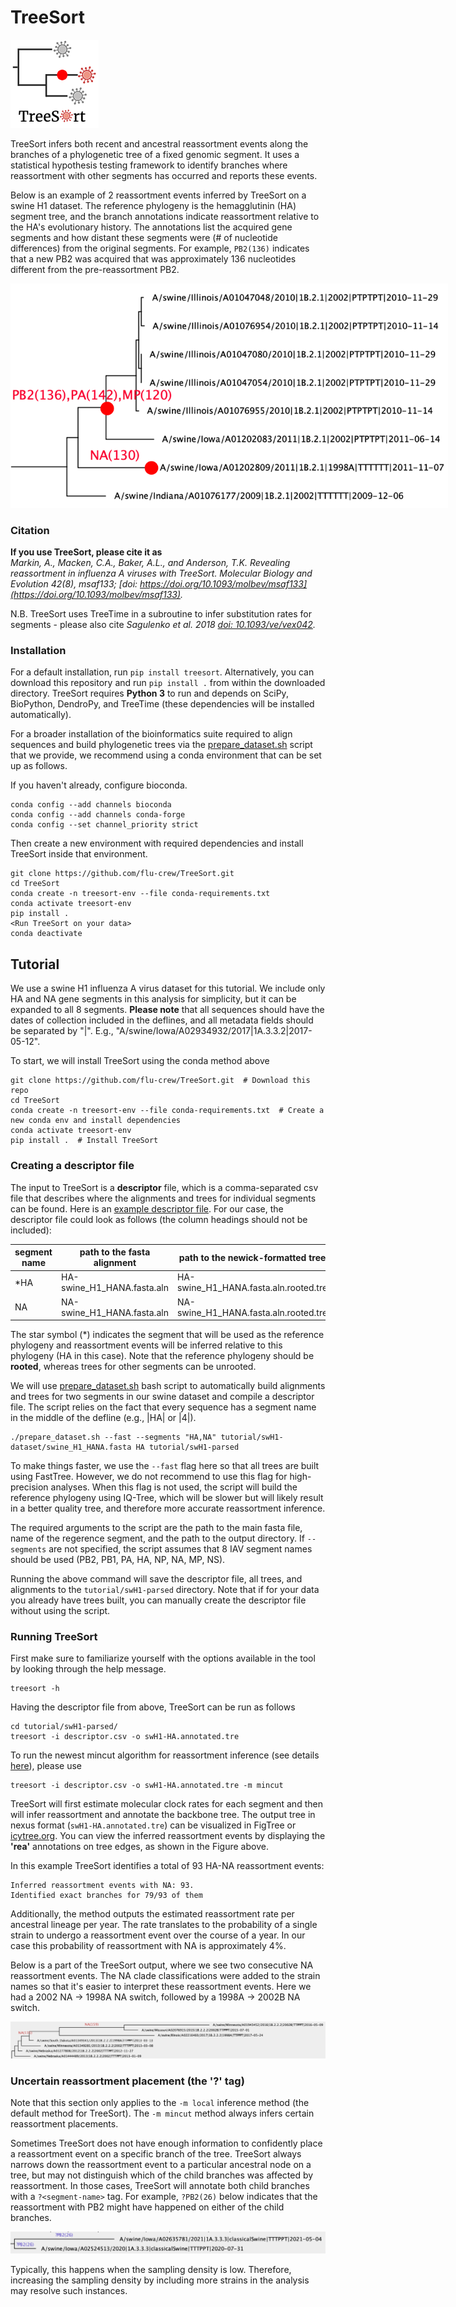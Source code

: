 # TreeSort #

![TreeSort logo](tutorial/figures/TreeSort-logo-150.png)

TreeSort infers both recent and ancestral reassortment events along the branches of a phylogenetic tree of a fixed genomic segment.
It uses a statistical hypothesis testing framework to identify branches where reassortment with other segments has occurred and reports these events.

<!-- The idea behind TreeSort is the observation that *if there is no reassortment, then the evolutionary histories of different segments should be identical*. TreeSort then uses a phylogenetic tree for one segment (e.g., the HA influenza A virus segment) as an evolutionary hypothesis for another segment (e.g., the NA segment). We will refer to the first segment as the *reference* and the second segment as the *challenge*. By trying to fit the sequence alignment of the challenge segment to the reference tree, TreeSort identifies points on that tree, where this evolutionary hypothesis breaks. The "breaking" manifests in the mismatch between the divergence time on the reference tree (e.g., 1 year divergence between sister clades) and an unlikely high number of substitutions in the challenge segment that are required to explain the reference tree topology under the null hypothesis of no reassortment.

TreeSort has demonstrated very high accuracy in reassortment inference in simulations (manuscript in preparation). TreeSort can process datasets with tens of thousands of virus strains in just a few minutes and can scale to very large datasets with hundreds of thousands of strains. -->

Below is an example of 2 reassortment events inferred by TreeSort on a swine H1 dataset. The reference phylogeny is the hemagglutinin (HA) segment tree, and the branch annotations indicate reassortment relative to the HA's evolutionary history. The annotations list the acquired gene segments and how distant these segments were (# of nucleotide differences) from the original segments. For example, `PB2(136)` indicates that a new PB2 was acquired that was approximately 136 nucleotides different from the pre-reassortment PB2.

<!-- ![An example of inferred reassortment events](tutorial/figures/TreeSort-illustration.png) -->
<center>
<img style="max-width: 700px" src="tutorial/figures/TreeSort-illustration.png">
</center>

### Citation ###
**If you use TreeSort, please cite it as**</br>
*Markin, A., Macken, C.A., Baker, A.L., and Anderson, T.K. Revealing reassortment in influenza A viruses with TreeSort. Molecular Biology and Evolution 42(8), msaf133; [doi: https://doi.org/10.1093/molbev/msaf133](https://doi.org/10.1093/molbev/msaf133).*

N.B. TreeSort uses TreeTime in a subroutine to infer substitution rates for segments - please also cite *Sagulenko et al. 2018 [doi: 10.1093/ve/vex042](https://doi.org/10.1093/ve/vex042).*

### Installation ###
For a default installation, run `pip install treesort`. Alternatively, you can download this repository and run `pip install .` from within the downloaded directory. TreeSort requires **Python 3** to run and depends on SciPy, BioPython, DendroPy, and TreeTime (these dependencies will be installed automatically).

For a broader installation of the bioinformatics suite required to align sequences and build phylogenetic trees via the [prepare_dataset.sh](prepare_dataset.sh) script that we provide, we recommend using a conda environment that can be set up as follows.

If you haven't already, configure bioconda.
```
conda config --add channels bioconda
conda config --add channels conda-forge
conda config --set channel_priority strict
```
Then create a new environment with required dependencies and install TreeSort inside that environment.
```
git clone https://github.com/flu-crew/TreeSort.git
cd TreeSort
conda create -n treesort-env --file conda-requirements.txt
conda activate treesort-env
pip install .
<Run TreeSort on your data>
conda deactivate
```


## Tutorial ##
We use a swine H1 influenza A virus dataset for this tutorial. We include only HA and NA gene segments in this analysis for simplicity, but it can be expanded to all 8 segments. <!-- The segment trees and alignments for HA and NA can be found in the tutorial [folder](tutorial/swH1-dataset/).  -->
**Please note** that all sequences should have the dates of collection included in the deflines, and all metadata fields should be separated by "|". E.g., "A/swine/Iowa/A02934932/2017|1A.3.3.2|2017-05-12".

To start, we will install TreeSort using the conda method above
```
git clone https://github.com/flu-crew/TreeSort.git  # Download this repo
cd TreeSort
conda create -n treesort-env --file conda-requirements.txt  # Create a new conda env and install dependencies
conda activate treesort-env
pip install .  # Install TreeSort
```

### Creating a descriptor file ###

The input to TreeSort is a **descriptor** file, which is a comma-separated csv file that describes where the alignments and trees for individual segments can be found. Here is an [example descriptor file](examples/descriptor-huH1N1-wgs.csv). For our case, the descriptor file could look as follows (the column headings should not be included):

| segment name | path to the fasta alignment | path to the newick-formatted tree |
| --- | --- | --- |
| *HA | HA-swine_H1_HANA.fasta.aln | HA-swine_H1_HANA.fasta.aln.rooted.tre
| NA | NA-swine_H1_HANA.fasta.aln | NA-swine_H1_HANA.fasta.aln.rooted.tre

The star symbol (\*) indicates the segment that will be used as the reference phylogeny and reassortment events will be inferred relative to this phylogeny (HA in this case). Note that the reference phylogeny should be **rooted**, whereas trees for other segments can be unrooted. <!-- (see [TreeTime](https://github.com/neherlab/treetime) for good rooting options for RNA viruses). -->

We will use [prepare_dataset.sh](prepare_dataset.sh) bash script to automatically build alignments and trees for two segments in our swine dataset and compile a descriptor file. The script relies on the fact that every sequence has a segment name in the middle of the defline (e.g., |HA| or |4|).
<!-- However, if you already have trees and alignments built for your own dataset, you can create the descriptor manually following this [example](examples/descriptor-huH1N1-wgs.csv). -->

<!-- The descriptor can be automatically generated using the [prepare_dataset.sh](prepare_dataset.sh) bash script that can be found in the repository. The script requires a single fasta file that contains the segment sequences as input. -->

```
./prepare_dataset.sh --fast --segments "HA,NA" tutorial/swH1-dataset/swine_H1_HANA.fasta HA tutorial/swH1-parsed
```
To make things faster, we use the `--fast` flag here so that all trees are built using FastTree. However, we do not recommend to use this flag for high-precision analyses. When this flag is not used, the script will build the reference phylogeny using IQ-Tree, which will be slower but will likely result in a better quality tree, and therefore more accurate reassortment inference.

The required arguments to the script are the path to the main fasta file, name of the regerence segment, and the path to the output directory. If `--segments` are not specified, the script assumes that 8 IAV segment names should be used (PB2, PB1, PA, HA, NP, NA, MP, NS).

Running the above command will save the descriptor file, all trees, and alignments to the `tutorial/swH1-parsed` directory. Note that if for your data you already have trees built, you can manually create the descriptor file without using the script.


### Running TreeSort ###
First make sure to familiarize yourself with the options available in the tool by looking through the help message.
```
treesort -h
```

Having the descriptor file from above, TreeSort can be run as follows
```
cd tutorial/swH1-parsed/
treesort -i descriptor.csv -o swH1-HA.annotated.tre
```
To run the newest mincut algorithm for reassortment inference (see details [here](https://github.com/flu-crew/TreeSort/releases/tag/0.3.0)), please use
```
treesort -i descriptor.csv -o swH1-HA.annotated.tre -m mincut
```

TreeSort will first estimate molecular clock rates for each segment and then will infer reassortment and annotate the backbone tree. The output tree in nexus format (`swH1-HA.annotated.tre`) can be visualized in FigTree or [icytree.org](https://icytree.org/). You can view the inferred reassortment events by displaying the **'rea'** annotations on tree edges, as shown in the Figure above.

In this example TreeSort identifies a total of 93 HA-NA reassortment events:
```
Inferred reassortment events with NA: 93.
Identified exact branches for 79/93 of them
```

Additionally, the method outputs the estimated reassortment rate per ancestral lineage per year. The rate translates to the probability of a single strain to undergo a reassortment event over the course of a year. In our case this probability of reassortment with NA is approximately 4%.

Below is a part of the TreeSort output, where we see two consecutive NA reassortment events. The NA clade classifications were added to the strain names so that it's easier to interpret these reassortment events. Here we had a 2002 NA -> 1998A NA switch, followed by a 1998A -> 2002B NA switch.
<center>
<img src="tutorial/figures/swH1-reassortment-ex4.png">
</center>

### Uncertain reassortment placement (the '?' tag) ###
Note that this section only applies to the `-m local` inference method (the default method for TreeSort). The `-m mincut` method always infers certain reassortment placements.

Sometimes TreeSort does not have enough information to confidently place a reassortment event on a specific branch of the tree. TreeSort always narrows down the reassortment event to a particular ancestral node on a tree, but may not distinguish which of the child branches was affected by reassortment. In those cases, TreeSort will annotate both child branches with a `?<segment-name>` tag. For example, `?PB2(26)` below indicates that the reassortment with PB2 might have happened on either of the child branches.

<center>
<img src="tutorial/figures/swH1-reassortment-ex3.png">
</center>

Typically, this happens when the sampling density is low. Therefore, increasing the sampling density by including more strains in the analysis may resolve such instances.
